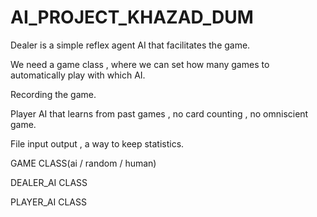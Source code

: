 # AI_PROJECT_KHAZAD_DUM

Dealer is a simple reflex agent AI that facilitates the game.

We need a game class , where we can set how many games to automatically play with which AI.

Recording the game.

Player AI that learns from past games , no card counting , no omniscient game.

File input output , a way to keep statistics.


GAME CLASS(ai / random / human)

DEALER_AI CLASS

PLAYER_AI CLASS
